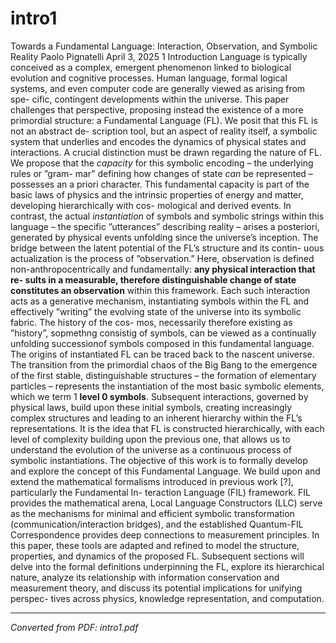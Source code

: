 # intro1

Towards a Fundamental Language: Interaction, Observation, and Symbolic Reality Paolo Pignatelli April 3, 2025 1 Introduction Language is typically conceived as a complex, emergent phenomenon linked to biological evolution and cognitive processes. Human language, formal logical systems, and even computer code are generally viewed as arising from spe- cific, contingent developments within the universe. This paper challenges that perspective, proposing instead the existence of a more primordial structure: a Fundamental Language (FL). We posit that this FL is not an abstract de- scription tool, but an aspect of reality itself, a symbolic system that underlies and encodes the dynamics of physical states and interactions. A crucial distinction must be drawn regarding the nature of FL. We propose that the *capacity* for this symbolic encoding – the underlying rules or ”gram- mar” defining how changes of state *can* be represented – possesses an a priori character. This fundamental capacity is part of the basic laws of physics and the intrinsic properties of energy and matter, developing hierarchically with cos- mological and derived events. In contrast, the actual *instantiation* of symbols and symbolic strings within this language – the specific ”utterances” describing reality – arises a posteriori, generated by physical events unfolding since the universe’s inception. The bridge between the latent potential of the FL’s structure and its contin- uous actualization is the process of ”observation.” Here, observation is defined non-anthropocentrically and fundamentally: **any physical interaction that re- sults in a measurable, therefore distinguishable change of state constitutes an observation** within this framework. Each such interaction acts as a generative mechanism, instantiating symbols within the FL and effectively ”writing” the evolving state of the universe into its symbolic fabric. The history of the cos- mos, necessarily therefore existing as ”history”, sopmethng consistig of symbols, can be viewed as a continually unfolding successionof symbols composed in this fundamental language. The origins of instantiated FL can be traced back to the nascent universe. The transition from the primordial chaos of the Big Bang to the emergence of the first stable, distinguishable structures – the formation of elementary particles – represents the instantiation of the most basic symbolic elements, which we term 1 **level 0 symbols**. Subsequent interactions, governed by physical laws, build upon these initial symbols, creating increasingly complex structures and leading to an inherent hierarchy within the FL’s representations. It is the idea that FL is constructed hierarchically, with each level of complexity building upon the previous one, that allows us to understand the evolution of the universe as a continuous process of symbolic instantiations. The objective of this work is to formally develop and explore the concept of this Fundamental Language. We build upon and extend the mathematical formalisms introduced in previous work [?], particularly the Fundamental In- teraction Language (FIL) framework. FIL provides the mathematical arena, Local Language Constructors (LLC) serve as the mechanisms for minimal and efficient symbolic transformation (communication/interaction bridges), and the established Quantum-FIL Correspondence provides deep connections to measurement principles. In this paper, these tools are adapted and refined to model the structure, properties, and dynamics of the proposed FL. Subsequent sections will delve into the formal definitions underpinning the FL, explore its hierarchical nature, analyze its relationship with information conservation and measurement theory, and discuss its potential implications for unifying perspec- tives across physics, knowledge representation, and computation.

---
*Converted from PDF: intro1.pdf*
